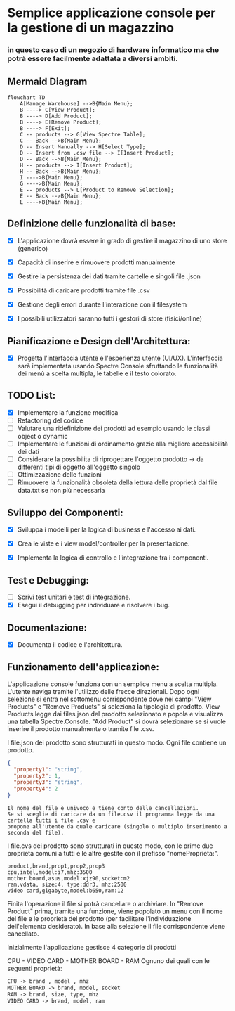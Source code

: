 # Semplice applicazione console per la gestione di un magazzino
### in questo caso di un negozio di hardware informatico ma che potrà essere facilmente adattata a diversi ambiti.


## Mermaid Diagram

```mermaid
flowchart TD
    A[Manage Warehouse] -->B{Main Menu};
    B ----> C[View Product];
    B ----> D[Add Product];
    B ----> E[Remove Product];
    B ----> F[Exit];
    C -- products --> G[View Spectre Table];
    C -- Back -->B{Main Menu};
    D -- Insert Manually --> H[Select Type]; 
    D -- Insert from .csv file --> I[Insert Product];
    D -- Back -->B{Main Menu};
    H -- products --> I[Insert Product];
    H -- Back -->B{Main Menu};
    I ---->B{Main Menu};
    G ---->B{Main Menu};
    E -- products --> L[Product to Remove Selection];
    E -- Back -->B{Main Menu};
    L ---->B{Main Menu};
```

## Definizione delle funzionalità di base:

- [x] L'applicazione dovrà essere in grado di gestire il magazzino di uno store (generico)
- [x] Capacità di inserire e rimuovere prodotti manualmente
- [x] Gestire la persistenza dei dati tramite cartelle e singoli file .json
- [x] Possibilità di caricare prodotti tramite file .csv
- [x] Gestione degli errori durante l'interazione con il filesystem
- [x] I possibili utilizzatori saranno tutti i gestori di store (fisici/online)


## Pianificazione e Design dell'Architettura:

- [x] Progetta l'interfaccia utente e l'esperienza utente (UI/UX).
        L'interfaccia sarà implementata usando Spectre Console sfruttando le funzionalità dei menù a scelta multipla, le tabelle e il testo colorato.


## TODO List:

-   [x] Implementare la funzione modifica
-   [ ] Refactoring del codice
-   [ ] Valutare una ridefinizione dei prodotti ad esempio usando le classi object o dynamic 
-   [ ] Implementare le funzioni di ordinamento grazie alla migliore accessibilità dei dati 
-   [ ] Considerare la possibilita di riprogettare l'oggetto prodotto -> da differenti tipi di oggetto all'oggetto singolo
-   [ ] Ottimizzazione delle funzioni
-   [ ] Rimuovere la funzionalità obsoleta della lettura delle proprietà dal file data.txt se non più necessaria

## Sviluppo dei Componenti:

-   [x] Sviluppa i modelli per la logica di business e l'accesso ai dati.
-   [x] Crea le viste e i view model/controller per la presentazione.
-   [x] Implementa la logica di controllo e l'integrazione tra i componenti.


## Test e Debugging:

-   [ ] Scrivi test unitari e test di integrazione.
-   [x] Esegui il debugging per individuare e risolvere i bug.

## Documentazione:

-   [x] Documenta il codice e l'architettura.


## Funzionamento dell'applicazione:

L'applicazione console funziona con un semplice menu a scelta multipla. L'utente naviga tramite l'utilizzo 
delle frecce direzionali. Dopo ogni selezione si entra nel sottomenu corrispondente dove nei campi "View Products" e "Remove Products"
si seleziona la tipologia di prodotto.
View Products legge dai files.json del prodotto selezionato e popola e visualizza una tabella Spectre.Console.
"Add Product" si dovrà selezionare se si vuole inserire il prodotto
manualmente o tramite file .csv.

I file.json dei prodotto sono strutturati in questo modo. Ogni file contiene un prodotto.

```json
{
  "property1": "string",
  "property2": 1,
  "property3": "string",
  "property4": 2
}
```

    Il nome del file è univoco e tiene conto delle cancellazioni.
    Se si sceglie di caricare da un file.csv il programma legge da una cartella tutti i file .csv e 
    propone all'utente da quale caricare (singolo o multiplo inserimento a seconda del file).

I file.cvs dei prodotto sono strutturati in questo modo, con le prime due proprietà comuni a tutti
e le altre gestite con il prefisso "nomeProprieta:".

```csv
product,brand,prop1,prop2,prop3
cpu,intel,model:i7,mhz:3500
mother board,asus,model:xjz90,socket:m2
ram,vdata, size:4, type:ddr3, mhz:2500
video card,gigabyte,model:b650,ram:12
```

Finita l'operazione il file si potrà cancellare o archiviare.
In "Remove Product" prima, tramite una funzione, viene popolato un menu con il nome del file e le proprietà del prodotto (per facilitare l'individuazione dell'elemento desiderato). In base alla selezione il file corrispondente viene cancellato. 

Inizialmente l'applicazione gestisce 4 categorie di prodotti

CPU - VIDEO CARD - MOTHER BOARD - RAM   Ognuno dei quali con le seguenti proprietà:

```txt
CPU -> brand , model , mhz
MOTHER BOARD -> brand, model, socket
RAM -> brand, size, type, mhz
VIDEO CARD -> brand, model, ram
```
 





